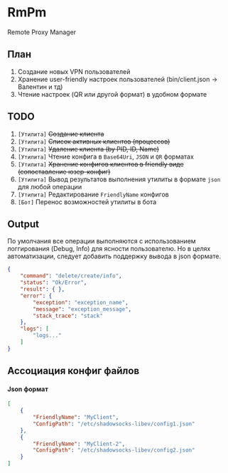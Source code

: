 # RmPm
Remote Proxy Manager

## План

1. Создание новых VPN пользователей
2. Хранение user-friendly настроек пользователей (bin/client.json -> Валентин и тд)
3. Чтение настроек (QR или другой формат) в удобном формате

## TODO

1. `[Утилита]` ~~Создание клиента~~
2. `[Утилита]` ~~Список активных клиентов (процессов)~~
3. `[Утилита]` ~~Удаление клиента (by PID, ID, Name)~~
4. `[Утилита]` Чтение конфига в `Base64Uri`, `JSON` и `QR` форматах
5. `[Утилита]` ~~Хранение конфигов клиентов в friendly виде (сопоставление юзер-конфиг)~~
6. `[Утилита]` Вывод результатов выполнения утилиты в формате `json` для любой операции
7. `[Утилита]` Редактирование `FriendlyName` конфигов
8. `[Бот]` Перенос возможностей утилиты в бота

## Output

По умолчания все операции выполняются с использованием логгирования (Debug, Info) для ясности пользователю. Но в целях автоматизации, следует добавить поддержку вывода в json формате.

```json
{
    "command": "delete/create/info",
    "status": "Ok/Error",
    "result": { },
    "error": {
        "exception": "exception_name",
        "message": "exception_message",
        "stack_trace": "stack"
    },
    "logs": [
        "logs..."
    ]
}
```

## Ассоциация конфиг файлов

#### Json формат

```json
[
    {
    	"FriendlyName": "MyClient",
    	"ConfigPath": "/etc/shadowsocks-libev/config1.json"
	},
    {
        "FriendlyName": "MyClient-2",
    	"ConfigPath": "/etc/shadowsocks-libev/config2.json"
    }
]
```